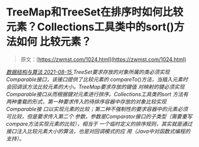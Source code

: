 <!--yml
category: 未分类
date: 0001-01-01 00:00:00
--->

# TreeMap和TreeSet在排序时如何比较元素？Collections工具类中的sort()方法如何 比较元素？

> 原文：[https://zwmst.com/1024.html](https://zwmst.com/1024.html)

   [ *数据结构与算法* ](https://zwmst.com/%e6%95%b0%e6%8d%ae%e7%bb%93%e6%9e%84%e4%b8%8e%e7%ae%97%e6%b3%95)*[ <time datetime="2021-08-15T09:59:10+08:00"> 2021-08-15 </time> ](https://zwmst.com/1024.html)  TreeSet要求存放的对象所属的类必须实现Comparable接口，该接口提供了比较元素的 compareTo()方法，当插入元素时会回调该方法比较元素的大小。TreeMap要求存放的键值 对映射的键必须实现Comparable接口从而根据键对元素进行排序。Collections工具类的sort 方法有两种重载的形式，第一种要求传入的待排序容器中存放的对象比较实现Comparable接 口以实现元素的比较；第二种不强制性的要求容器中的元素必须可比较，但是要求传入第二个 参数，参数是Comparator接口的子类型（需要重写compare方法实现元素的比较），相当于 一个临时定义的排序规则，其实就是通过接口注入比较元素大小的算法，也是对回调模式的应 用（Java中对函数式编程的支持）。*